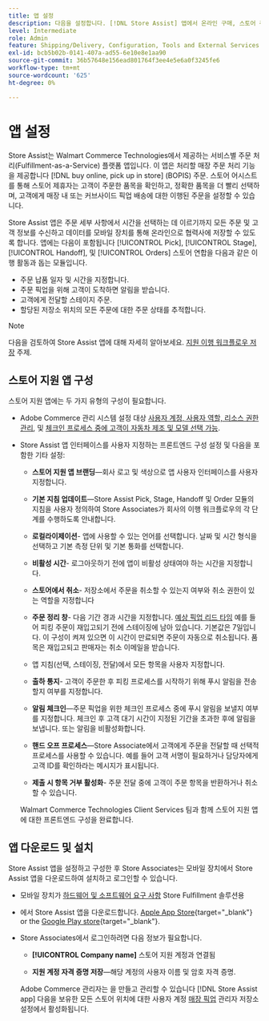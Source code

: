 ```yaml
---
title: 앱 설정
description: 다음을 설정합니다. [!DNL Store Assist] 앱에서 온라인 구매, 스토어 주문 픽업을 위한 전체 스토어 이행 워크플로우 및 프로세스를 관리합니다.
level: Intermediate
role: Admin
feature: Shipping/Delivery, Configuration, Tools and External Services
exl-id: bcb5b02b-0141-407a-ad55-6e10e8e1aa90
source-git-commit: 36b57648e156ead801764f3ee4e5e6a0f3245fe6
workflow-type: tm+mt
source-wordcount: '625'
ht-degree: 0%

---
```


# 앱 설정

Store Assist는 Walmart Commerce Technologies에서 제공하는 서비스별 주문 처리(Fulfillment-as-a-Service) 플랫폼 앱입니다. 이 앱은 처리할 매장 주문 처리 기능을 제공합니다 [!DNL buy online, pick up in store] (BOPIS) 주문. 스토어 어시스트를 통해 스토어 제휴자는 고객이 주문한 품목을 확인하고, 정확한 품목을 더 빨리 선택하며, 고객에게 매장 내 또는 커브사이드 픽업 배송에 대한 이행된 주문을 설정할 수 있습니다.

Store Assist 앱은 주문 세부 사항에서 시간을 선택하는 데 이르기까지 모든 주문 및 고객 정보를 수신하고 데이터를 모바일 장치를 통해 온라인으로 협력사에 저장할 수 있도록 합니다. 앱에는 다음이 포함됩니다 [!UICONTROL Pick], [!UICONTROL Stage], [!UICONTROL Handoff], 및 [!UICONTROL Orders] 스토어 연합을 다음과 같은 이행 활동과 돕는 모듈입니다.

- 주문 납품 일자 및 시간을 지정합니다.
- 주문 픽업을 위해 고객이 도착하면 알림을 받습니다.
- 고객에게 전달할 스테이지 주문.
- 할당된 저장소 위치의 모든 주문에 대한 주문 상태를 추적합니다.

>[!NOTE]
>
>다음을 검토하여 Store Assist 앱에 대해 자세히 알아보세요. [지원 이행 워크플로우 저장](store-assist-modules.md) 주제.

## 스토어 지원 앱 구성

스토어 지원 앱에는 두 가지 유형의 구성이 필요합니다.

- Adobe Commerce 관리 시스템 설정 대상 [사용자 계정, 사용자 역할, 리소스 권한 관리](user-setup.md), 및 [체크인 프로세스 중에 고객이 자동차 제조 및 모델 선택 가능](check-in-experience-setup.md).

- Store Assist 앱 인터페이스를 사용자 지정하는 프론트엔드 구성 설정 및 다음을 포함한 기타 설정:

   - **스토어 지원 앱 브랜딩**—회사 로고 및 색상으로 앱 사용자 인터페이스를 사용자 지정합니다.

   - **기본 지침 업데이트**—Store Assist Pick, Stage, Handoff 및 Order 모듈의 지침을 사용자 정의하여 Store Associates가 회사의 이행 워크플로우의 각 단계를 수행하도록 안내합니다.

   - **로컬라이제이션**- 앱에 사용할 수 있는 언어를 선택합니다. 날짜 및 시간 형식을 선택하고 기본 측정 단위 및 기본 통화를 선택합니다.

   - **비활성 시간**- 로그아웃하기 전에 앱이 비활성 상태여야 하는 시간을 지정합니다.

   - **스토어에서 취소**- 저장소에서 주문을 취소할 수 있는지 여부와 취소 권한이 있는 역할을 지정합니다

   - **주문 정리 창**- 다음 기간 경과 시간을 지정합니다. [예상 픽업 리드 타임](enable-general.md#delivery-method-title-configuration) 예를 들어 피킹 주문이 재입고되기 전에 스테이징에 남아 있습니다. 기본값은 7일입니다. 이 구성이 켜져 있으면 이 시간이 만료되면 주문이 자동으로 취소됩니다. 품목은 재입고되고 판매자는 취소 이메일을 받습니다.

   - 앱 지침(선택, 스테이징, 전달)에서 모든 항목을 사용자 지정합니다.

   - **출하 통지**- 고객이 주문한 후 피킹 프로세스를 시작하기 위해 푸시 알림을 전송할지 여부를 지정합니다.

   - **알림 체크인**—주문 픽업을 위한 체크인 프로세스 중에 푸시 알림을 보낼지 여부를 지정합니다. 체크인 후 고객 대기 시간이 지정된 기간을 초과한 후에 알림을 보냅니다. 또는 알림을 비활성화합니다.

   - **핸드 오프 프로세스**—Store Associate에서 고객에게 주문을 전달할 때 선택적 프로세스를 사용할 수 있습니다. 예를 들어 고객 서명이 필요하거나 담당자에게 고객 ID를 확인하라는 메시지가 표시됩니다.

   - **제출 시 항목 거부 활성화**- 주문 전달 중에 고객이 주문 항목을 반환하거나 취소할 수 있습니다.

  Walmart Commerce Technologies Client Services 팀과 함께 스토어 지원 앱에 대한 프론트엔드 구성을 완료합니다.

## 앱 다운로드 및 설치

Store Assist 앱을 설정하고 구성한 후 Store Associates는 모바일 장치에서 Store Assist 앱을 다운로드하여 설치하고 로그인할 수 있습니다.

- 모바일 장치가 [하드웨어 및 소프트웨어 요구 사항](solution-requirements.md#store-assist-app-requirements) Store Fulfillment 솔루션용

- 에서 Store Assist 앱을 다운로드합니다. [Apple App Store](https://apps.apple.com/us/app/store-assist-by-walmart/id1609281539){target="_blank"} or the [Google Play store](https://play.google.com/store/apps/details?id=com.walmart.faas.storeassist){target="_blank"}.

- Store Associates에서 로그인하려면 다음 정보가 필요합니다.

   - **[!UICONTROL Company name]** 스토어 지원 계정과 연결됨

   - **지원 계정 자격 증명 저장**—해당 계정의 사용자 이름 및 암호 자격 증명.

  Adobe Commerce 관리자는 을 만들고 관리할 수 있습니다 [!DNL Store Assist app] 다음을 보유한 모든 스토어 위치에 대한 사용자 계정 [매장 픽업](merchant-store-configuration.md#pickup-location-configuration) 관리자 저장소 설정에서 활성화됩니다.
